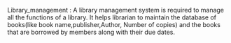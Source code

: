 Library_management : A library management system is required to manage all the functions of a library. It helps librarian to maintain the database of books(like book name,publisher,Author, Number of copies) and the books that are borrowed by members along with their due dates.
